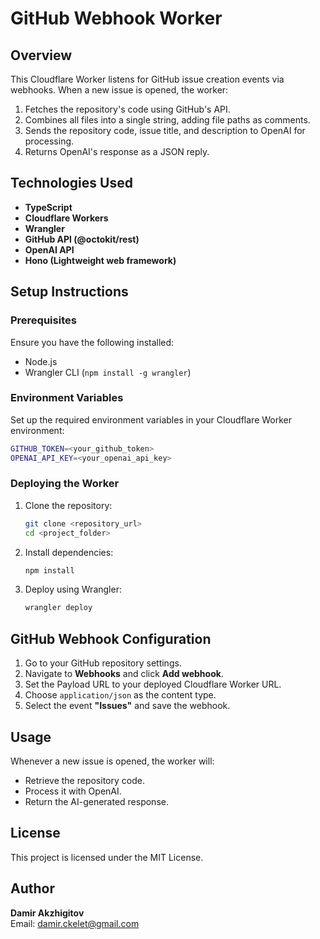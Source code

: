 # GitHub Webhook Worker

## Overview

This Cloudflare Worker listens for GitHub issue creation events via webhooks. When a new issue is opened, the worker:

1. Fetches the repository's code using GitHub's API.
2. Combines all files into a single string, adding file paths as comments.
3. Sends the repository code, issue title, and description to OpenAI for processing.
4. Returns OpenAI's response as a JSON reply.

## Technologies Used

- **TypeScript**
- **Cloudflare Workers**
- **Wrangler**
- **GitHub API (@octokit/rest)**
- **OpenAI API**
- **Hono (Lightweight web framework)**

## Setup Instructions

### Prerequisites

Ensure you have the following installed:

- Node.js
- Wrangler CLI (`npm install -g wrangler`)

### Environment Variables

Set up the required environment variables in your Cloudflare Worker environment:

```sh
GITHUB_TOKEN=<your_github_token>
OPENAI_API_KEY=<your_openai_api_key>
```

### Deploying the Worker

1. Clone the repository:
   ```sh
   git clone <repository_url>
   cd <project_folder>
   ```
2. Install dependencies:
   ```sh
   npm install
   ```
3. Deploy using Wrangler:
   ```sh
   wrangler deploy
   ```

## GitHub Webhook Configuration

1. Go to your GitHub repository settings.
2. Navigate to **Webhooks** and click **Add webhook**.
3. Set the Payload URL to your deployed Cloudflare Worker URL.
4. Choose `application/json` as the content type.
5. Select the event **"Issues"** and save the webhook.

## Usage

Whenever a new issue is opened, the worker will:

- Retrieve the repository code.
- Process it with OpenAI.
- Return the AI-generated response.

## License

This project is licensed under the MIT License.

## Author

**Damir Akzhigitov**  
Email: [damir.ckelet@gmail.com](mailto:damir.ckelet@gmail.com)

